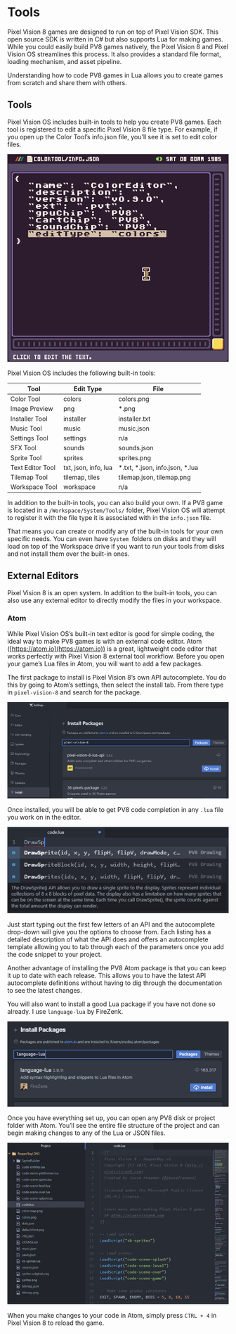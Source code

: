 # Tools

Pixel Vision 8 games are designed to run on top of Pixel Vision SDK. This open source SDK is written in C# but also supports Lua for making games. While you could easily build PV8 games natively, the Pixel Vision 8 and Pixel Vision OS streamlines this process. It also provides a standard file format, loading mechanism, and asset pipeline.

Understanding how to code PV8 games in Lua allows you to create games from scratch and share them with others.

## Tools

Pixel Vision OS includes built-in tools to help you create PV8 games. Each tool is registered to edit a specific Pixel Vision 8 file type. For example, if you open up the Color Tool’s info.json file, you’ll see it is set to edit color files.

![image alt text](images/IncludedTools_image_0.png)

Pixel Vision OS includes the following built-in tools:

| Tool             | Edit Type            | File                                   |
|------------------|----------------------|----------------------------------------|
| Color Tool       | colors               | colors\.png                            |
| Image Preview    | png                  | \*\.png                                |
| Installer Tool   | installer            | installer\.txt                         |
| Music Tool       | music                | music\.json                            |
| Settings Tool    | settings             | n/a                                    |
| SFX Tool         | sounds               | sounds\.json                           |
| Sprite Tool      | sprites              | sprites\.png                           |
| Text Editor Tool | txt, json, info, lua | \*\.txt, \*\.json, info\.json, \*\.lua |
| Tilemap Tool     | tilemap, tiles       | tilemap\.json, tilemap\.png            |
| Workspace Tool   | workspace            | n/a                                    |

In addition to the built-in tools, you can also build your own. If a PV8 game is located in a `/Workspace/System/Tools/` folder, Pixel Vision OS will attempt to register it with the file type it is associated with in the `info.json` file. 

That means you can create or modify any of the built-in tools for your own specific needs. You can even have `System `folders on disks and they will load on top of the Workspace drive if you want to run your tools from disks and not install them over the built-in ones.

## External Editors

Pixel Vision 8 is an open system. In addition to the built-in tools, you can also use any external editor to directly modify the files in your workspace.

### Atom

While Pixel Vision OS’s built-in text editor is good for simple coding, the ideal way to make PV8 games is with an external code editor. Atom ([https://atom.io](https://atom.io)) is a great, lightweight code editor that works perfectly with Pixel Vision 8 external tool workflow. Before you open your game’s Lua files in Atom, you will want to add a few packages. 

The first package to install is Pixel Vision 8’s own API autocomplete. You do this by going to Atom’s settings, then select the install tab. From there type in `pixel-vision-8` and search for the package.

![image alt text](images/UsingAtom_image_0.png)

Once installed, you will be able to get PV8 code completion in any `.lua` file you work on in the editor.

![image alt text](images/UsingAtom_image_1.png)

Just start typing out the first few letters of an API and the autocomplete drop-down will give you the options to choose from. Each listing has a detailed description of what the API does and offers an autocomplete template allowing you to tab through each of the parameters once you add the code snippet to your project.

Another advantage of installing the PV8 Atom package is that you can keep it up to date with each release. This allows you to have the latest API autocomplete definitions without having to dig through the documentation to see the latest changes.

You will also want to install a good Lua package if you have not done so already. I use `language-lua` by FireZenk.

![image alt text](images/UsingAtom_image_2.png)

Once you have everything set up, you can open any PV8 disk or project folder with Atom. You’ll see the entire file structure of the project and can begin making changes to any of the Lua or JSON files.

![image alt text](images/UsingAtom_image_3.png)

When you make changes to your code in Atom, simply press `CTRL + 4` in Pixel Vision 8 to reload the game.